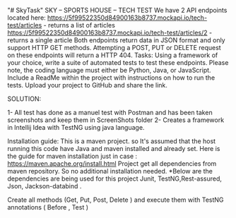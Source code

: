 "# SkyTask" 
SKY – SPORTS HOUSE – TECH TEST
We have 2 API endpoints located here: 
https://5f99522350d84900163b8737.mockapi.io/tech-test/articles - returns a list of articles 
https://5f99522350d84900163b8737.mockapi.io/tech-test/articles/2 - returns a single article 
Both endpoints return data in JSON format and only support HTTP GET methods. Attempting a POST, PUT or DELETE request on these endpoints will return a HTTP 404. 
Tasks: 
Using a framework of your choice, write a suite of automated tests to test these endpoints. 
Please note, the coding language must either be Python, Java, or JavaScript. 
Include a ReadMe within the project with instructions on how to run the tests. 
Upload your project to GitHub and share the link.

SOLUTION:

1- All test has done as a manuel test with Postman and has been taken screenshots and keep them in ScreenShots folder
2- Creates a framework in Intellij Idea with TestNG using java language.

Installation guide: This is a maven project. so It's assumed that the host running this code have Java and maven installed and already set. Here is the guide for maven installation just in case : https://maven.apache.org/install.html Project get all dependencies from maven repository. So no additional installation needed. *Below are the dependencies are being used for this project Junit, TestNG,Rest-assured, Json, Jackson-databind . 

Create all methods (Get, Put, Post, Delete ) and execute them with TestNG annotations ( Before , Test )
